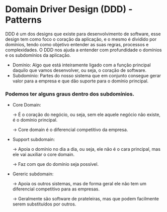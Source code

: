 # Domain Driver Design (DDD) - Patterns

DDD é um dos designs que existe para desenvolvimento de software, esse design tem como foco o coração da aplicação, e o mesmo é dividido por domínios, tendo como objetivo entender as suas regras, processos e complexidades. O DDD nos ajuda a entender com profundidade o domínios e os subdomínios da aplicação. 


- Domínio: Algo que está inteiramente ligado com a função principal daquilo que vamos desenvolver, ou seja, o coração de software.
- Subdomínio: Partes do nosso sistema que em conjunto consegue gerar valor para a empresa e que dão suporte para o domínio principal.

### Podemos ter alguns graus dentro dos subdomínios. 

- Core Domain:
    
    → É o coração do negócio, ou seja, sem ele aquele negócio não existe, é o domínio principal. 
    
    → Core domain é o diferencial competitivo da empresa. 
    

- Support subdomain:
    
    → Apoia o domínio no dia a dia, ou seja, ele não é o cara principal, mas ele vai auxiliar o core domain.
    
    → Faz com que do domínio seja possível. 
    
- Gereric subdomain:
    
    → Apoia os outros sistemas, mas de forma geral ele não tem um diferencial competitivo para as empresas.
    
    → Geralmente são software de prateleiras, mas que podem facilmente serem substituídos por outros.
